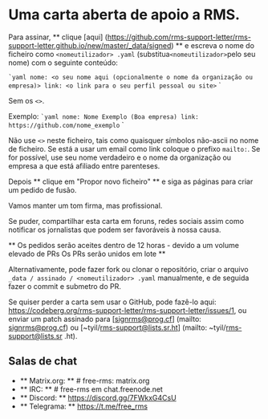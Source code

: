 # Uma carta aberta de apoio a RMS.

Para assinar, ** clique [aqui] (https://github.com/rms-support-letter/rms-support-letter.github.io/new/master/_data/signed) ** e escreva o nome do ficheiro como `<nomeutilizador> .yaml` (substitua` <nomeutilizador> `pelo seu nome) com o seguinte conteúdo:

`` `yaml
nome: <o seu nome aqui (opcionalmente o nome da organização ou empresa)>
link: <o link para o seu perfil pessoal ou site>
`` `

Sem os `<>`.

Exemplo:
`` `yaml
nome: Nome Exemplo (Boa empresa)
link: https://github.com/nome_exemplo
`` `

Não use `<>` neste ficheiro, tais como quaisquer símbolos não-ascii no nome de ficheiro.
Se está a usar um email como link coloque o prefixo `mailto:`.
Se for possível, use seu nome verdadeiro e o nome da organização ou empresa a que está afiliado entre parenteses.

Depois ** clique em "Propor novo ficheiro" ** e siga as páginas para criar um pedido de fusão.

Vamos manter um tom firma, mas profissional.

Se puder, compartilhar esta carta em foruns, redes sociais assim como notificar os jornalistas que podem ser favoráveis ​​à nossa causa.

** Os pedidos serão aceites dentro de 12 horas - devido a um volume elevado de PRs Os PRs serão unidos em lote **

Alternativamente, pode fazer fork ou clonar o repositório, criar o arquivo `_data / assinado / <nomeutilizador> .yaml` manualmente, e de seguida fazer o commit e submetro do PR.

Se quiser perder a carta sem usar o GitHub, pode fazê-lo aqui: https://codeberg.org/rms-support-letter/rms-support-letter/issues/1,
ou enviar um patch assinado para [signrms@prog.cf] (mailto: signrms@prog.cf) ou [~tyil/rms-support@lists.sr.ht] (mailto: ~tyil/rms-support@lists.sr .ht).

## Salas de chat

- ** Matrix.org: ** # free-rms: matrix.org
- ** IRC: ** # free-rms em chat.freenode.net
- ** Discord: ** https://discord.gg/7FWkxG4CsU
- ** Telegrama: ** https://t.me/free_rms 
